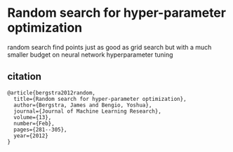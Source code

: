 # Random search for hyper-parameter optimization

random search find points just as good as grid search but with a much smaller budget on neural network hyperparameter tuning

## citation

```
@article{bergstra2012random,
  title={Random search for hyper-parameter optimization},
  author={Bergstra, James and Bengio, Yoshua},
  journal={Journal of Machine Learning Research},
  volume={13},
  number={Feb},
  pages={281--305},
  year={2012}
}
```